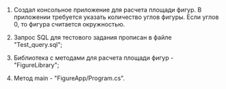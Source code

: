1. Создал консольное приложение для расчета площади фигур. 
   В приложении требуется указать количество углов фигуры. 
   Если углов 0, то фигура считается окружностью.
      
2. Запрос SQL для тестового задания прописан в файле "Test_query.sql";

3. Библиотека с методами для расчета площади фигур - "FigureLibrary";

4. Метод main - "FigureApp/Program.cs".
